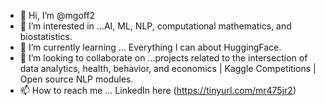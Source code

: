 - 👋 Hi, I’m @mgoff2
- 👀 I’m interested in ...AI, ML, NLP, computational mathematics, and biostatistics.
- 🌱 I’m currently learning ... Everything I can about HuggingFace.
- 💞️ I’m looking to collaborate on ...projects related to the intersection of data analytics, health, behavior, and economics | Kaggle Competitions | Open source NLP modules. 
- 📫 How to reach me ... LinkedIn here (https://tinyurl.com/mr475jr2)

<!---
mgoff2/mgoff2 is a ✨ special ✨ repository because its `README.md` (this file) appears on your GitHub profile.
You can click the Preview link to take a look at your changes.
--->

